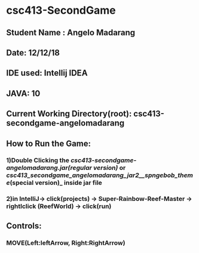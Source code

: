 # csc413-SecondGame

## Student Name : Angelo Madarang
## Date: 12/12/18
## IDE used: Intellij IDEA
## JAVA: 10
## Current Working Directory(root): csc413-secondgame-angelomadarang

## How to Run the Game:

### 1)Double Clicking the _csc413-secondgame-angelomadarang.jar(regular version)_ or _csc413_secondgame_angelomadarang_jar2__spngebob_theme_(special version)_ inside jar file 

### 2)in IntelliJ-> click(projects) -> Super-Rainbow-Reef-Master -> rightlclick (ReefWorld) -> click(run) 
                       
## Controls:

### MOVE(Left:leftArrow, Right:RightArrow)



